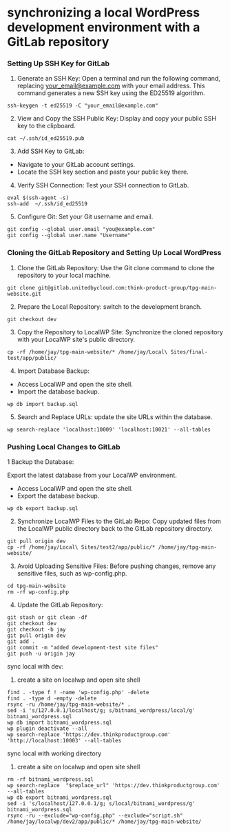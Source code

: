 # synchronizing a local WordPress development environment with a GitLab repository

### Setting Up SSH Key for GitLab
1. Generate an SSH Key:
Open a terminal and run the following command, replacing your_email@example.com with your email address. This command generates a new SSH key using the ED25519 algorithm.

```
ssh-keygen -t ed25519 -C "your_email@example.com"
```
2. View and Copy the SSH Public Key:
Display and copy your public SSH key to the clipboard.

```
cat ~/.ssh/id_ed25519.pub
```
3. Add SSH Key to GitLab:
- Navigate to your GitLab account settings.
- Locate the SSH key section and paste your public key there.

4. Verify SSH Connection:
Test your SSH connection to GitLab.

```
eval $(ssh-agent -s)
ssh-add  ~/.ssh/id_ed25519
```
5. Configure Git:
Set your Git username and email.

```
git config --global user.email "you@example.com"
git config --global user.name "Username"
```

### Cloning the GitLab Repository and Setting Up Local WordPress

1. Clone the GitLab Repository:
Use the Git clone command to clone the repository to your local machine.

```
git clone git@gitlab.unitedbycloud.com:think-product-group/tpg-main-website.git
```

2. Prepare the Local Repository:
 switch to the development branch.

```
git checkout dev
```
3. Copy the Repository to LocalWP Site:
Synchronize the cloned repository with your LocalWP site's public directory.

```
cp -rf /home/jay/tpg-main-website/* /home/jay/Local\ Sites/final-test/app/public/
```
4. Import Database Backup:

- Access LocalWP and open the site shell.
- Import the database backup.

```
wp db import backup.sql
```
5. Search and Replace URLs:
update the site URLs within the database.

```
wp search-replace 'localhost:10009' 'localhost:10021' --all-tables
```
### Pushing Local Changes to GitLab

1 Backup the Database:

Export the latest database from your LocalWP environment.
- Access LocalWP and open the site shell.
- Export the database backup.

```
wp db export backup.sql
```
  
2. Synchronize LocalWP Files to the GitLab Repo:
Copy updated files from the LocalWP public directory back to the GitLab repository directory.

```
git pull origin dev
cp -rf /home/jay/Local\ Sites/test2/app/public/* /home/jay/tpg-main-website/
```
3. Avoid Uploading Sensitive Files:
Before pushing changes, remove any sensitive files, such as wp-config.php.

```
cd tpg-main-website
rm -rf wp-config.php
```
4. Update the GitLab Repository:

```
git stash or git clean -df
git checkout dev
git checkout -b jay
git pull origin dev
git add .
git commit -m "added development-test site files"
git push -u origin jay
```

sync local with dev:
1. create a site on localwp and open site shell

```
find . -type f ! -name 'wp-config.php' -delete
find . -type d -empty -delete
rsync -ru /home/jay/tpg-main-website/* .
sed -i 's/127.0.0.1/localhost/g; s/bitnami_wordpress/local/g' bitnami_wordpress.sql
wp db import bitnami_wordpress.sql
wp plugin deactivate --all 
wp search-replace 'https://dev.thinkproductgroup.com' 'http://localhost:10003' --all-tables
```

sync local with working directory
1. create a site on localwp and open site shell
```
rm -rf bitnami_wordpress.sql
wp search-replace  "$replace_url" 'https://dev.thinkproductgroup.com' --all-tables
wp db export bitnami_wordpress.sql
sed -i 's/localhost/127.0.0.1/g; s/local/bitnami_wordpress/g' bitnami_wordpress.sql
rsync -ru --exclude="wp-config.php" --exclude="script.sh" /home/jay/localwp/dev2/app/public/* /home/jay/tpg-main-website/
```


